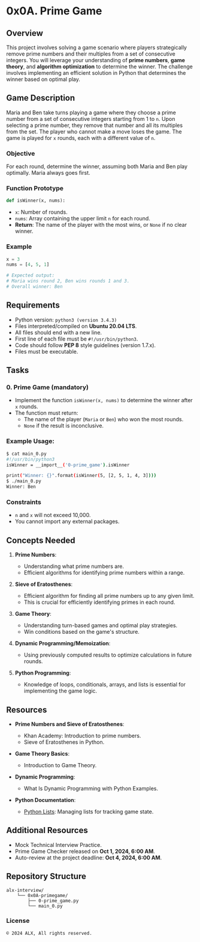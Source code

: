 # 0x0A. Prime Game

## Overview

This project involves solving a game scenario where players strategically remove prime numbers and their multiples from a set of consecutive integers. You will leverage your understanding of **prime numbers**, **game theory**, and **algorithm optimization** to determine the winner. The challenge involves implementing an efficient solution in Python that determines the winner based on optimal play.

## Game Description

Maria and Ben take turns playing a game where they choose a prime number from a set of consecutive integers starting from 1 to `n`. Upon selecting a prime number, they remove that number and all its multiples from the set. The player who cannot make a move loses the game. The game is played for `x` rounds, each with a different value of `n`.

### Objective

For each round, determine the winner, assuming both Maria and Ben play optimally. Maria always goes first.

### Function Prototype

```python
def isWinner(x, nums):
```

- `x`: Number of rounds.
- `nums`: Array containing the upper limit `n` for each round.
- **Return**: The name of the player with the most wins, or `None` if no clear winner.

### Example

```python
x = 3
nums = [4, 5, 1]

# Expected output:
# Maria wins round 2, Ben wins rounds 1 and 3.
# Overall winner: Ben
```

## Requirements

- Python version: `python3 (version 3.4.3)`
- Files interpreted/compiled on **Ubuntu 20.04 LTS**.
- All files should end with a new line.
- First line of each file must be `#!/usr/bin/python3`.
- Code should follow **PEP 8** style guidelines (version 1.7.x).
- Files must be executable.

## Tasks

### 0. Prime Game (mandatory)

- Implement the function `isWinner(x, nums)` to determine the winner after `x` rounds.
- The function must return:
  - The name of the player (`Maria` or `Ben`) who won the most rounds.
  - `None` if the result is inconclusive.

### Example Usage:

```bash
$ cat main_0.py
#!/usr/bin/python3
isWinner = __import__('0-prime_game').isWinner

print("Winner: {}".format(isWinner(5, [2, 5, 1, 4, 3])))
$ ./main_0.py
Winner: Ben
```

### Constraints

- `n` and `x` will not exceed 10,000.
- You cannot import any external packages.

## Concepts Needed

1. **Prime Numbers**:
   - Understanding what prime numbers are.
   - Efficient algorithms for identifying prime numbers within a range.

2. **Sieve of Eratosthenes**:
   - Efficient algorithm for finding all prime numbers up to any given limit.
   - This is crucial for efficiently identifying primes in each round.

3. **Game Theory**:
   - Understanding turn-based games and optimal play strategies.
   - Win conditions based on the game's structure.

4. **Dynamic Programming/Memoization**:
   - Using previously computed results to optimize calculations in future rounds.

5. **Python Programming**:
   - Knowledge of loops, conditionals, arrays, and lists is essential for implementing the game logic.

## Resources

- **Prime Numbers and Sieve of Eratosthenes**:
  - Khan Academy: Introduction to prime numbers.
  - Sieve of Eratosthenes in Python.

- **Game Theory Basics**:
  - Introduction to Game Theory.

- **Dynamic Programming**:
  - What Is Dynamic Programming with Python Examples.

- **Python Documentation**:
  - [Python Lists](https://docs.python.org/3/tutorial/datastructures.html#more-on-lists): Managing lists for tracking game state.

## Additional Resources

- Mock Technical Interview Practice.
- Prime Game Checker released on **Oct 1, 2024, 6:00 AM**.
- Auto-review at the project deadline: **Oct 4, 2024, 6:00 AM**.

## Repository Structure

```
alx-interview/
    └── 0x0A-primegame/
        ├── 0-prime_game.py
        └── main_0.py
```

### License
```
© 2024 ALX, All rights reserved.
```
